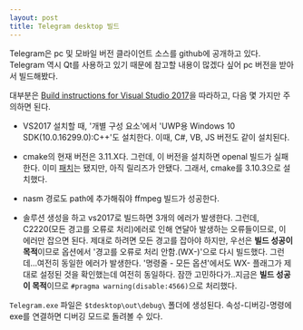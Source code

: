 ```yaml
---
layout: post
title: Telegram desktop 빌드
---
```





Telegram은 pc 및 모바일 버전 클라이언트 소스를 github에 공개하고 있다.
Telegram 역시 Qt를 사용하고 있기 때문에 참고할 내용이 많겠다 싶어 pc 버전을 받아서 빌드해봤다.  

대부분은 [Build instructions for Visual Studio 2017](https://github.com/telegramdesktop/tdesktop/blob/dev/docs/building-msvc.md)을 따라하고,
다음 몇 가지만 주의하면 된다.

 - VS2017 설치할 때, '개별 구성 요소'에서 'UWP용 Windows 10 SDK(10.0.16299.0):C++'도 설치한다. 이때, C#, VB, JS 버전도 같이 설치된다.

 - cmake의 현재 버전은 3.11.X다. 그런데, 이 버전을 설치하면 openal 빌드가 실패한다. 이미 [패치](https://github.com/kcat/openal-soft/commit/cae4b1a062b53dd25eba7caa41622be730106749)는 됐지만, 아직 릴리즈가 안됐다. 그래서, cmake를 3.10.3으로 설치했다.

 - nasm 경로도 path에 추가해줘야 ffmpeg 빌드가 성공한다.

 - 솔루션 생성을 하고 vs2017로 빌드하면 3개의 에러가 발생한다. 그런데, C2220(모든 경고를 오류로 처리)에러로 인해 연달아 발생하는 오류들이므로, 이 에러만 잡으면 된다. 제대로 하려면 모든 경고를 잡아야 하지만, 우선은 **빌드 성공이 목적**이므로 옵션에서 '경고를 오류로 처리 안함.(WX-)'으로 다시 빌드했다. 그런데...여전히 동일한 에러가 발생한다. '명령줄 - 모든 옵션'에서도 WX- 플래그가 제대로 설정된 것을 확인했는데 여전히 동일하다. 잠깐 고민하다가..지금은 **빌드 성공이 목적**이므로 `#pragma warning(disable:4566)`으로 처리했다.

`Telegram.exe` 파일은 `$tdesktop\out\debug\` 폴더에 생성된다. 속성-디버깅-명령에 exe를 연결하면 디버깅 모드로 돌려볼 수 있다.